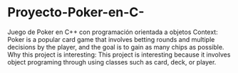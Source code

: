 # Proyecto-Poker-en-C-
Juego de Poker en C++ con programación orientada a objetos
Context: 
Poker is a popular card game that involves betting rounds and multiple decisions by the player, and the goal is to gain as many chips as possible.
Why this project is interesting:
This project is interesting because it involves object programing through using classes such as card, deck, or player.
